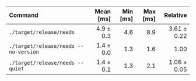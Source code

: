 | Command | Mean [ms] | Min [ms] | Max [ms] | Relative |
|:---|---:|---:|---:|---:|
| `./target/release/needs` | 4.9 ± 0.3 | 4.6 | 8.9 | 3.61 ± 0.22 |
| `./target/release/needs --no-version` | 1.4 ± 0.0 | 1.3 | 1.6 | 1.00 |
| `./target/release/needs --quiet` | 1.4 ± 0.1 | 1.3 | 2.1 | 1.06 ± 0.05 |
